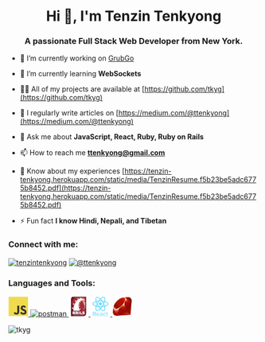 <h1 align="center">Hi 👋, I'm Tenzin Tenkyong</h1>
<h3 align="center">A passionate Full Stack Web Developer from New York.</h3>

- 🔭 I’m currently working on [GrubGo](https://github.com/tkyg/GrubGo.git)

- 🌱 I’m currently learning **WebSockets**

- 👨‍💻 All of my projects are available at [https://github.com/tkyg](https://github.com/tkyg)

- 📝 I regularly write articles on [https://medium.com/@ttenkyong](https://medium.com/@ttenkyong)

- 💬 Ask me about **JavaScript, React, Ruby, Ruby on Rails**

- 📫 How to reach me **ttenkyong@gmail.com**

- 📄 Know about my experiences [https://tenzin-tenkyong.herokuapp.com/static/media/TenzinResume.f5b23be5adc6775b8452.pdf](https://tenzin-tenkyong.herokuapp.com/static/media/TenzinResume.f5b23be5adc6775b8452.pdf)

- ⚡ Fun fact **I know Hindi, Nepali, and Tibetan**

<h3 align="left">Connect with me:</h3>
<p align="left">
<a href="https://linkedin.com/in/tenzintenkyong" target="blank"><img align="center" src="https://raw.githubusercontent.com/rahuldkjain/github-profile-readme-generator/master/src/images/icons/Social/linked-in-alt.svg" alt="tenzintenkyong" height="30" width="40" /></a>
<a href="https://medium.com/@ttenkyong" target="blank"><img align="center" src="https://raw.githubusercontent.com/rahuldkjain/github-profile-readme-generator/master/src/images/icons/Social/medium.svg" alt="@ttenkyong" height="30" width="40" /></a>
</p>

<h3 align="left">Languages and Tools:</h3>
<p align="left"> <a href="https://developer.mozilla.org/en-US/docs/Web/JavaScript" target="_blank" rel="noreferrer"> <img src="https://raw.githubusercontent.com/devicons/devicon/master/icons/javascript/javascript-original.svg" alt="javascript" width="40" height="40"/> </a> <a href="https://postman.com" target="_blank" rel="noreferrer"> <img src="https://www.vectorlogo.zone/logos/getpostman/getpostman-icon.svg" alt="postman" width="40" height="40"/> </a> <a href="https://rubyonrails.org" target="_blank" rel="noreferrer"> <img src="https://raw.githubusercontent.com/devicons/devicon/master/icons/rails/rails-original-wordmark.svg" alt="rails" width="40" height="40"/> </a> <a href="https://reactjs.org/" target="_blank" rel="noreferrer"> <img src="https://raw.githubusercontent.com/devicons/devicon/master/icons/react/react-original-wordmark.svg" alt="react" width="40" height="40"/> </a> <a href="https://www.ruby-lang.org/en/" target="_blank" rel="noreferrer"> <img src="https://raw.githubusercontent.com/devicons/devicon/master/icons/ruby/ruby-original.svg" alt="ruby" width="40" height="40"/> </a> </p>

<p><img align="center" src="https://github-readme-stats.vercel.app/api/top-langs?username=tkyg&show_icons=true&locale=en&layout=compact" alt="tkyg" /></p>
